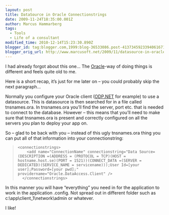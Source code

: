 ```yaml
---
layout: post
title: DataSource in Oracle Connectionstrings
date: 2009-11-24T18:35:00.001Z
author: Marcus Hammarberg
tags:
  - Tools
  - Life of a consultant
modified_time: 2010-12-14T15:23:30.890Z
blogger_id: tag:blogger.com,1999:blog-36533086.post-4137345923394061671
blogger_orig_url: http://www.marcusoft.net/2009/11/datasource-in-oracle-connectionstrings.html
---
```



I had already forgot about this one… The
<a href="http://www.oracle.com/" target="_blank">Oracle</a>-way of doing
things is different and feels quite old to me.

Here is a short recap, it’s just for me later on – you could probably
skip the next paragraph…

Normally you configure your Oracle client (<a
href="http://www.oracle.com/technology/tech/windows/odpnet/index.html"
target="_blank">ODP.NET</a> for example) to use a datasource. This is
datasource is then searched for in a file called tnsnames.ora. In
tnsnames.ora you’ll find the server, port etc. that is needed to connect
to the database.
However – this means that you’ll need to make sure that tnsnames.ora is
present and correctly configured on all the servers you plan to deploy
your app on.

So – glad to be back with you – instead of this ugly tnsnames.ora thing
you can put all of that information into your connectionstring:

>     <connectionstrings>
>         <add name="ConnectionName" connectionstring="Data Source=(DESCRIPTION =(ADDRESS = (PROTOCOL = TCP)(HOST = hostname.host.se)(PORT = 1521))(CONNECT_DATA =(SERVER = DEDICATED)(SERVICE_NAME = servicename)));User Id=[your user];Password=[your pwd];" providername="Oracle.DataAccess.Client" />
>       </connectionstrings>
>
>

In this manner you will have “everything” you need in for the
application to work in the application .config. Not spread out in
different folder such as c:\app\client_1\network\admin or whatever.

I like!
